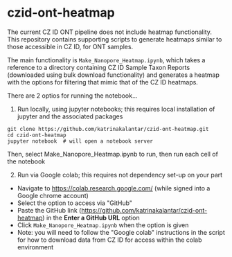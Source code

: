 # czid-ont-heatmap

The current CZ ID ONT pipeline does not include heatmap functionality. This repository contains supporting scripts to generate heatmaps similar to those accessible in CZ ID, for ONT samples.

The main functionality is `Make_Nanopore_Heatmap.ipynb`, which takes a reference to a directory containing CZ ID Sample Taxon Reports (downloaded using bulk download functionality) and generates a heatmap with the options for filtering that mimic that of the CZ ID heatmaps.

There are 2 optios for running the notebook...

1. Run locally, using jupyter notebooks; this requires local installation of jupyter and the associated packages

```
git clone https://github.com/katrinakalantar/czid-ont-heatmap.git
cd czid-ont-heatmap
jupyter notebook  # will open a notebook server
```

Then, select Make_Nanopore_Heatmap.ipynb to run, then run each cell of the notebook

2. Run via Google colab; this requires not dependency set-up on your part

* Navigate to https://colab.research.google.com/ (while signed into a Google chrome account)
* Select the option to access via "GitHub"
* Paste the GitHub link (https://github.com/katrinakalantar/czid-ont-heatmap) in the **Enter a GitHub URL** option
* Click `Make_Nanopore_Heatmap.ipynb` when the option is given
* Note: you will need to follow the "Google colab" instructions in the script for how to download data from CZ ID for access within the colab environment



